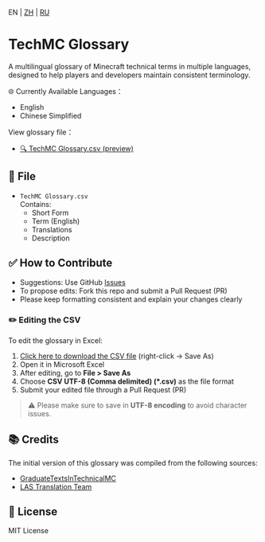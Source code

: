 EN | [ZH](README.zh.md) | [RU](README.ru.md)
# TechMC Glossary

A multilingual glossary of Minecraft technical terms in multiple languages, designed to help players and developers maintain consistent terminology.

🌐 Currently Available Languages：

- English
- Chinese Simplified

View glossary file：
- [🔍 TechMC Glossary.csv (preview)](https://github.com/DuskScorpio/TechMC-Glossary/blob/main/TechMC%20Glossary.csv)

## 📄 File

- `TechMC Glossary.csv`  
  Contains:
  - Short Form
  - Term (English)
  - Translations
  - Description

## ✅ How to Contribute

- Suggestions: Use GitHub [Issues](https://github.com/DuskScorpio/TechMC-Glossary/issues)
- To propose edits: Fork this repo and submit a Pull Request (PR)
- Please keep formatting consistent and explain your changes clearly

### ✏️ Editing the CSV

To edit the glossary in Excel:

1. [Click here to download the CSV file](https://github.com/DuskScorpio/TechMC-Glossary/raw/main/TechMC%20Glossary.csv) (right-click → Save As)  
2. Open it in Microsoft Excel
3. After editing, go to **File > Save As**
4. Choose **CSV UTF-8 (Comma delimited) (*.csv)** as the file format
5. Submit your edited file through a Pull Request (PR)

> ⚠️ Please make sure to save in **UTF-8 encoding** to avoid character issues.

## 📚 Credits
The initial version of this glossary was compiled from the following sources:
- [GraduateTextsInTechnicalMC](https://github.com/tanhHeng/GraduateTextsInTechnicalMC)
- [LAS Translation Team](https://www.youtube.com/@redstonevideotranslation5478)

## 📜 License

MIT License
